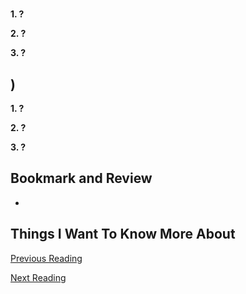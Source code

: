 # 

## []()

**1. ?**



**2. ?**



**3. ?**



## []())

**1. ?**



**2. ?**



**3. ?**



## Bookmark and Review

- []()

## Things I Want To Know More About

[Previous Reading](./class-04.md)

[Next Reading](./class-06.md)
